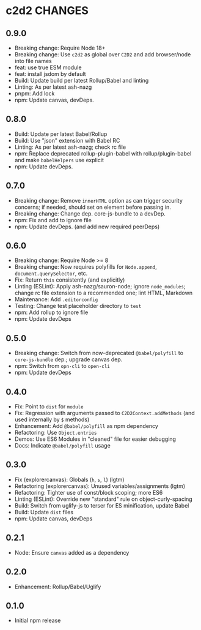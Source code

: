 # c2d2 CHANGES

## 0.9.0

- Breaking change: Require Node 18+
- Breaking change: Use `c2d2` as global over `C2D2` and add browser/node
   into file names
- feat: use true ESM module
- feat: install jsdom by default
- Build: Update build per latest Rollup/Babel and linting
- Linting: As per latest ash-nazg
- pnpm: Add lock
- npm: Update canvas, devDeps.

## 0.8.0

- Build: Update per latest Babel/Rollup
- Build: Use "json" extension with Babel RC
- Linting: As per latest ash-nazg; check rc file
- npm: Replace deprecated rollup-plugin-babel with rollup/plugin-babel
    and make `babelHelpers` use explicit
- npm: Update devDeps.

## 0.7.0

- Breaking change: Remove `innerHTML` option as can trigger security
  concerns; if needed, should set on element before passing in.
- Breaking change: Change dep. core-js-bundle to a devDep.
- npm: Fix and add to ignore file
- npm: Update devDeps. (and add new required peerDeps)

## 0.6.0

- Breaking change: Require Node >= 8
- Breaking change: Now requires polyfills for `Node.append`,
  `document.querySelector`, etc.
- Fix: Return `this` consistently (and explicitly)
- Linting (ESLint): Apply ash-nazg/sauron-node; ignore `node_modules`;
    change rc file extension to a recommended one; lint HTML, Markdown
- Maintenance: Add `.editorconfig`
- Testing: Change test placeholder directory to `test`
- npm: Add rollup to ignore file
- npm: Update devDeps

## 0.5.0

- Breaking change: Switch from now-deprecated `@babel/polyfill` to
    `core-js-bundle` dep.; upgrade canvas dep.
- npm: Switch from `opn-cli` to `open-cli`
- npm: Update devDeps

## 0.4.0

- Fix: Point to `dist` for `module`
- Fix: Regression with arguments passed to `C2D2Context.addMethods` (and
    used internally by `$` methods)
- Enhancement: Add `@babel/polyfill` as npm dependency
- Refactoring: Use `Object.entries`
- Demos: Use ES6 Modules in "cleaned" file for easier debugging
- Docs: Indicate `@babel/polyfill` usage

## 0.3.0

- Fix (explorercanvas): Globals (`h`, `s`, `l`) (lgtm)
- Refactoring (explorercanvas): Unused variables/assignments (lgtm)
- Refactoring: Tighter use of const/block scoping; more ES6
- Linting (ESLint): Override new "standard" rule on object-curly-spacing
- Build: Switch from uglify-js to terser for ES minification, update Babel
- Build: Update `dist` files
- npm: Update canvas, devDeps

## 0.2.1

- Node: Ensure `canvas` added as a dependency

## 0.2.0

- Enhancement: Rollup/Babel/Uglify

## 0.1.0

- Initial npm release
